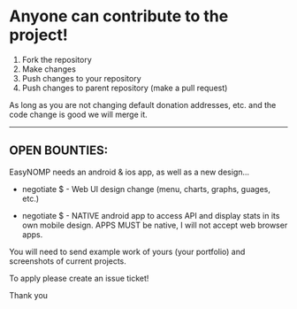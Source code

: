# Anyone can contribute to the project!

1) Fork the repository
2) Make changes
3) Push changes to your repository
4) Push changes to parent repository (make a pull request)

As long as you are not changing default donation addresses, etc. and the code change is good we will merge it.

-------

## OPEN BOUNTIES:

EasyNOMP needs an android & ios app, as well as a new design...

- negotiate $ - Web UI design change (menu, charts, graphs, guages, etc.)

- negotiate $ - NATIVE android app to access API and display stats in its own mobile design. APPS MUST be native, I will not accept web browser apps.

You will need to send example work of yours (your portfolio) and screenshots of current projects.

To apply please create an issue ticket! 

Thank you
